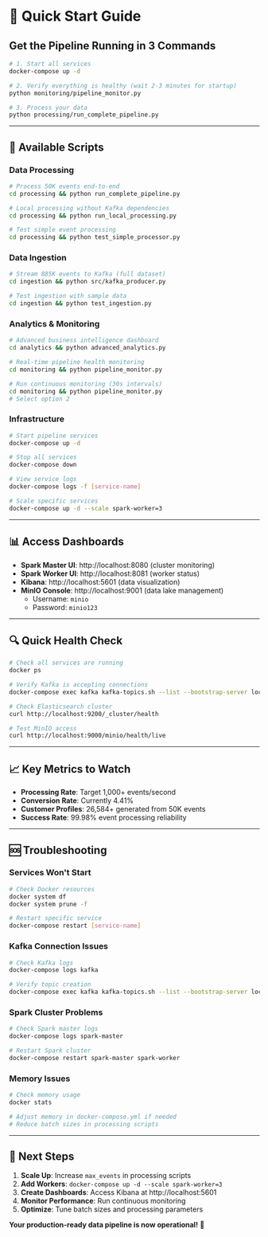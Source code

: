 # 🚀 Quick Start Guide

## **Get the Pipeline Running in 3 Commands**

```bash
# 1. Start all services
docker-compose up -d

# 2. Verify everything is healthy (wait 2-3 minutes for startup)
python monitoring/pipeline_monitor.py

# 3. Process your data
python processing/run_complete_pipeline.py
```

---

## 🔧 **Available Scripts**

### **Data Processing**
```bash
# Process 50K events end-to-end
cd processing && python run_complete_pipeline.py

# Local processing without Kafka dependencies  
cd processing && python run_local_processing.py

# Test simple event processing
cd processing && python test_simple_processor.py
```

### **Data Ingestion** 
```bash
# Stream 885K events to Kafka (full dataset)
cd ingestion && python src/kafka_producer.py

# Test ingestion with sample data
cd ingestion && python test_ingestion.py
```

### **Analytics & Monitoring**
```bash
# Advanced business intelligence dashboard
cd analytics && python advanced_analytics.py

# Real-time pipeline health monitoring
cd monitoring && python pipeline_monitor.py

# Run continuous monitoring (30s intervals)  
cd monitoring && python pipeline_monitor.py
# Select option 2
```

### **Infrastructure**
```bash
# Start pipeline services
docker-compose up -d

# Stop all services  
docker-compose down

# View service logs
docker-compose logs -f [service-name]

# Scale specific services
docker-compose up -d --scale spark-worker=3
```

---

## 📊 **Access Dashboards**

- **Spark Master UI**: http://localhost:8080 (cluster monitoring)
- **Spark Worker UI**: http://localhost:8081 (worker status)  
- **Kibana**: http://localhost:5601 (data visualization)
- **MinIO Console**: http://localhost:9001 (data lake management)
  - Username: `minio`
  - Password: `minio123`

---

## 🔍 **Quick Health Check**

```bash
# Check all services are running
docker ps

# Verify Kafka is accepting connections
docker-compose exec kafka kafka-topics.sh --list --bootstrap-server localhost:9092

# Check Elasticsearch cluster
curl http://localhost:9200/_cluster/health

# Test MinIO access
curl http://localhost:9000/minio/health/live
```

---

## 📈 **Key Metrics to Watch**

- **Processing Rate**: Target 1,000+ events/second
- **Conversion Rate**: Currently 4.41%  
- **Customer Profiles**: 26,584+ generated from 50K events
- **Success Rate**: 99.98% event processing reliability

---

## 🆘 **Troubleshooting**

### **Services Won't Start**
```bash
# Check Docker resources
docker system df
docker system prune -f

# Restart specific service
docker-compose restart [service-name]
```

### **Kafka Connection Issues**
```bash
# Check Kafka logs
docker-compose logs kafka

# Verify topic creation
docker-compose exec kafka kafka-topics.sh --list --bootstrap-server localhost:9092
```

### **Spark Cluster Problems**
```bash
# Check Spark master logs
docker-compose logs spark-master

# Restart Spark cluster
docker-compose restart spark-master spark-worker
```

### **Memory Issues**
```bash
# Check memory usage
docker stats

# Adjust memory in docker-compose.yml if needed
# Reduce batch sizes in processing scripts
```

---

## 🎯 **Next Steps**

1. **Scale Up**: Increase `max_events` in processing scripts  
2. **Add Workers**: `docker-compose up -d --scale spark-worker=3`
3. **Create Dashboards**: Access Kibana at http://localhost:5601
4. **Monitor Performance**: Run continuous monitoring
5. **Optimize**: Tune batch sizes and processing parameters

**Your production-ready data pipeline is now operational!** 🚀
